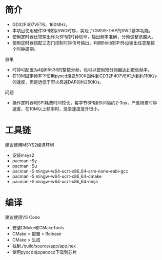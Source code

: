 # 简介

- GD32F407VET6，160MHz。
- 本项目使用硬件SPI模拟SWD时序，实现了CMSIS-DAP的SWD基本功能。
- 使用定时器比较输出作为SPI的时钟信号，输出频率准确，分频调整范围大。
- 使用定时器搭配三态门控制时钟信号输出，利用8bit的SPI外设输出任意整数个时钟周期。

效果
- 时钟可配置为4到65536的整数分频，也可以使用预分频器达到更低频率。
- 在10M固定频率下使用pyocd烧录500K固件到GD32F407VE可达到约110K/s的速度，但是远低于野火高速DAP的约250K/s。

问题
- 操作定时器和SPI耗费时间较长，每字节SPI操作间隔约2-3us，严重拖累时钟速度，在10M以上频率时，烧录速度提升很小。

# 工具链

建议使用MSYS2编译环境

- 安装msys2
- pacman -Sy
- pacman -Su
- pacman -S mingw-w64-ucrt-x86_64-arm-none-eabi-gcc
- pacman -S mingw-w64-ucrt-x86_64-cmake
- pacman -S mingw-w64-ucrt-x86_64-ninja

# 编译

建议使用VS Code

- 安装CMake和CMakeTools
- CMake > 配置 > Release
- CMake > 生成
- 找到./build/source/app/app.hex
- 使用pyocd或openocd下载到芯片
